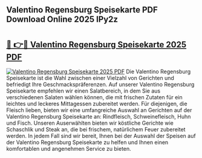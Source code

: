## Valentino Regensburg Speisekarte PDF Download Online 2025 IPy2z

# <h2><a href="http://gccb1b.nevu.top/?p=Valentino+Regensburg+Speisekarte">🔗 👉🔴 Valentino Regensburg Speisekarte 2025 PDF</a></h2>

[![Valentino Regensburg Speisekarte 2025 PDF](https://i.imgur.com/dBaPXMq.png)](http://gccb1b.nevu.top/?p=Valentino+Regensburg+Speisekarte)
Die Valentino Regensburg Speisekarte ist die Wahl zwischen einer Vielzahl von Gerichten und befriedigt Ihre Geschmackspräferenzen. Auf unserer Valentino Regensburg Speisekarte empfehlen wir einen Salatbereich, in dem Sie aus verschiedenen Salaten wählen können, die mit frischen Zutaten für ein leichtes und leckeres Mittagessen zubereitet werden. Für diejenigen, die Fleisch lieben, bieten wir eine umfangreiche Auswahl an Gerichten auf der Valentino Regensburg Speisekarte an: Rindfleisch, Schweinefleisch, Huhn und Fisch. Unseren Auserwählten bieten wir köstliche Gerichte wie Schaschlik und Steak an, die bei frischem, natürlichem Feuer zubereitet werden. In jedem Fall sind wir bereit, Ihnen bei der Auswahl der Speisen auf der Valentino Regensburg Speisekarte zu helfen und Ihnen einen komfortablen und angenehmen Service zu bieten.
